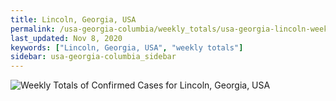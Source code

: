 ```yaml
---
title: Lincoln, Georgia, USA
permalink: /usa-georgia-columbia/weekly_totals/usa-georgia-lincoln-weekly_totals.html
last_updated: Nov 8, 2020
keywords: ["Lincoln, Georgia, USA", "weekly totals"]
sidebar: usa-georgia-columbia_sidebar
---
```


![Weekly Totals of Confirmed Cases for Lincoln, Georgia, USA](/covid_tracker/images/graphs/usa-georgia-lincoln-weekly_totals_graph.png)
